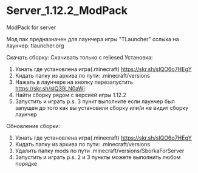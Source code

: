 # Server_1.12.2_ModPack
ModPack for server

Мод пак предназначен для лаунчера игры "TLauncher" 
сслыка на лаунчер: tlauncher.org

Скачать сборку:
Скачивать только с reliesed
Установка:
1. Узнать где установлена игра(.minecraft)
https://skr.sh/sIQO6o7HEgY
2. Кидать папку из архива по пути: .minecraft/versions
3. Нажать в лаунчере на кнопку перезапустить
https://skr.sh/sIQ39LN0aWj
4. Найти сборку рядом с версией игры 1.12.2
5. Запустить и играть
p.s. 3 пункт выполните если лаунчер был запущен до того как вы установили сборку или/и не видит сборку лаунчер

Обновление сборки:
1. Узнать где установлена игра(.minecraft)
https://skr.sh/sIQO6o7HEgY
2. Кидать папку из архива по пути: .minecraft/versions
3. Удалить папку mods по пути .minecraft/versions/SborkaForServer
4. Запустить и играть
p.s. 2 и 3 пункты можете выполнить любом порядке

